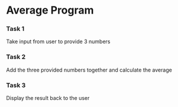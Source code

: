 # Average Program

### Task 1

Take input from user to provide 3 numbers

### Task 2

Add the three provided numbers together and calculate the average

### Task 3

Display the result back to the user
